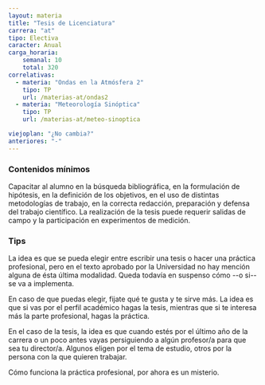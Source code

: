 ```yaml
---
layout: materia
title: "Tesis de Licenciatura"
carrera: "at"
tipo: Electiva
caracter: Anual
carga_horaria: 
    semanal: 10
    total: 320
correlativas:
  - materia: "Ondas en la Atmósfera 2"
    tipo: TP
    url: /materias-at/ondas2
  - materia: "Meteorología Sinóptica"
    tipo: TP
    url: /materias-at/meteo-sinoptica

viejoplan: "¿No cambia?"
anteriores: "-"
---
```


### Contenidos mínimos
Capacitar al alumno en la búsqueda bibliográfica, en la formulación de hipótesis, en la definición de los objetivos, en el uso de distintas metodologías de trabajo, en la correcta redacción, preparación y defensa del trabajo científico.  La realización de la tesis puede requerir salidas de campo  y  la participación en experimentos de medición.

### Tips
La idea es que se pueda elegir entre escribir una tesis o hacer una práctica profesional, pero en el texto aprobado por la Universidad no hay mención alguna de ésta última modalidad. Queda todavía en suspenso cómo --o si-- se va a implementa.

En caso de que puedas elegir, fijate qué te gusta y te sirve más. La idea es que si vas por el perfil académico hagas la tesis, mientras que si te interesa más la parte profesional, hagas la práctica.

En el caso de la tesis, la idea es que cuando estés por el último año de la carrera o un poco antes vayas persiguiendo a algún profesor/a para que sea tu director/a. Algunos eligen por el tema de estudio, otros por la persona con la que quieren trabajar. 

Cómo funciona la práctica profesional, por ahora es un misterio.